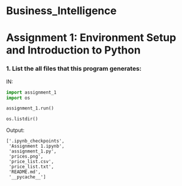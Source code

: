 # Business_Intelligence
# Assignment 1: Environment Setup and Introduction to Python


### 1. List the all files that this program generates:
IN:
```python
import assignment_1
import os

assignment_1.run()

os.listdir()
```

Output:

    ['.ipynb_checkpoints',
     'Assignment 1.ipynb',
     'assignment_1.py',
     'prices.png',
     'price_list.csv',
     'price_list.txt',
     'README.md',
     '__pycache__']



